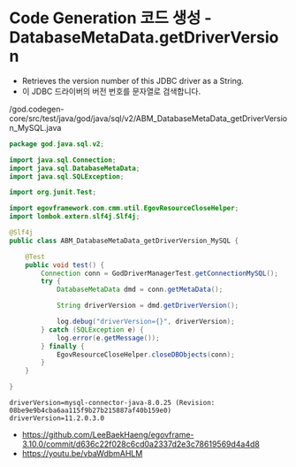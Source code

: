 # Code Generation 코드 생성 - DatabaseMetaData.getDriverVersion

- Retrieves the version number of this JDBC driver as a String.
- 이 JDBC 드라이버의 버전 번호를 문자열로 검색합니다.

/god.codegen-core/src/test/java/god/java/sql/v2/ABM_DatabaseMetaData_getDriverVersion_MySQL.java

```java
package god.java.sql.v2;

import java.sql.Connection;
import java.sql.DatabaseMetaData;
import java.sql.SQLException;

import org.junit.Test;

import egovframework.com.cmm.util.EgovResourceCloseHelper;
import lombok.extern.slf4j.Slf4j;

@Slf4j
public class ABM_DatabaseMetaData_getDriverVersion_MySQL {

	@Test
	public void test() {
		Connection conn = GodDriverManagerTest.getConnectionMySQL();
		try {
			DatabaseMetaData dmd = conn.getMetaData();

			String driverVersion = dmd.getDriverVersion();

			log.debug("driverVersion={}", driverVersion);
		} catch (SQLException e) {
			log.error(e.getMessage());
		} finally {
			EgovResourceCloseHelper.closeDBObjects(conn);
		}
	}

}
```

```
driverVersion=mysql-connector-java-8.0.25 (Revision: 08be9e9b4cba6aa115f9b27b215887af40b159e0)
driverVersion=11.2.0.3.0
```

- https://github.com/LeeBaekHaeng/egovframe-3.10.0/commit/d636c22f028c6cd0a2337d2e3c78619569d4a4d8
- https://youtu.be/vbaWdbmAHLM
